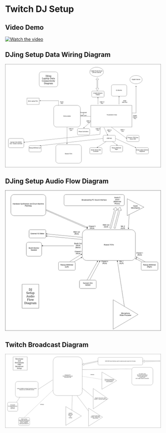 # Twitch DJ Setup

## Video Demo
[![Watch the video](https://img.youtube.com/vi/4pt2nO5LPyc/0.jpg)](https://www.youtube.com/watch?v=4pt2nO5LPyc)

## DJing Setup Data Wiring Diagram
![alt text](DJDC%20DJing%20Laptop%20Data%20Connectivity%20Diagram.drawio.png "DJing Setup Data Wiring Diagram")

## DJing Setup Audio Flow Diagram
![alt text](DJDC%20Setup%20Audio%20Flow%20Diagram.drawio.png "DJing Setup Audio Flow Diagram")

## Twitch Broadcast Diagram
![alt text](DJDC%20Broadcast%20setup.drawio.png "Twitch Broadcast Diagram")
